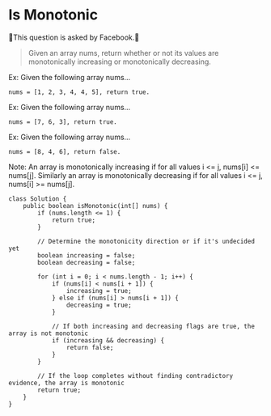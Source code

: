 # Is Monotonic
📖This question is asked by Facebook.📖

> Given an array nums, return whether or not its values are monotonically increasing or monotonically decreasing.


Ex: Given the following array nums…
```
nums = [1, 2, 3, 4, 4, 5], return true.
```
Ex: Given the following array nums…
```
nums = [7, 6, 3], return true.
```
Ex: Given the following array nums…
```
nums = [8, 4, 6], return false.
```
Note: An array is monotonically increasing if for all values i <= j, nums[i] <= nums[j].
Similarly an array is monotonically decreasing if for all values i <= j, nums[i] >= nums[j].


```
class Solution {
    public boolean isMonotonic(int[] nums) {
        if (nums.length <= 1) {
            return true;
        }
        
        // Determine the monotonicity direction or if it's undecided yet
        boolean increasing = false;
        boolean decreasing = false;
        
        for (int i = 0; i < nums.length - 1; i++) {
            if (nums[i] < nums[i + 1]) {
                increasing = true;
            } else if (nums[i] > nums[i + 1]) {
                decreasing = true;
            }
            
            // If both increasing and decreasing flags are true, the array is not monotonic
            if (increasing && decreasing) {
                return false;
            }
        }
        
        // If the loop completes without finding contradictory evidence, the array is monotonic
        return true;
    }
}
